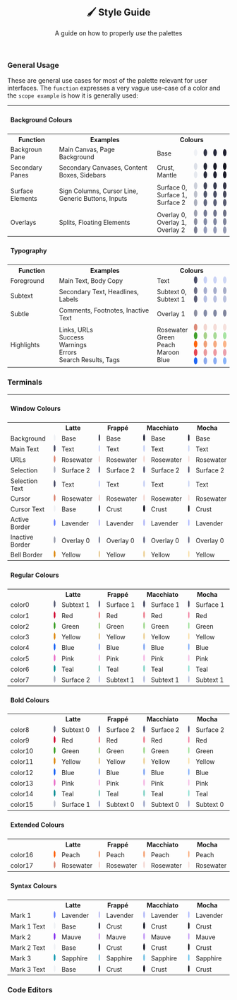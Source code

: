 <p align="center">
  <h2 align="center">🖌️ Style Guide</h2>
</p>


<p align="center">
	A guide on how to properly <i>use</i> the palettes
</p>

&nbsp;

### General Usage

These are general use cases for most of the palette relevant for user interfaces. The `function` expresses a very vague use-case of a color and the `scope example` is how it is generally used:

<table>
	<tr>
		<th colspan="7" align="left"><h4>Background Colours<h4></th>
	</tr>
	<tr>
		<th>Function</th>
		<th>Examples</th>
		<th colspan="5">Colours</th>
	</tr>
	<tr>
		<td>Backgroun Pane</td>
		<td>Main Canvas, Page Background</td>
		<td>Base</td>
		<td>
			<img src="assets/palette/circles/latte_base.png" height="16" width="16"/>
		</td>
		<td>
			<img src="assets/palette/circles/frappe_base.png" height="16" width="16"/>
		</td>
		<td>
			<img src="assets/palette/circles/macchiato_base.png" height="16" width="16"/>
		</td>
		<td>
			<img src="assets/palette/circles/mocha_base.png" height="16" width="16"/>
		</td>
	</tr>
	<tr>
		<td>Secondary Panes</td>
		<td>Secondary Canvases, Content Boxes, Sidebars</td>
		<td>
			Crust,<br>
			Mantle
		</td>
		<td>
			<img src="assets/palette/circles/latte_crust.png" height="16" width="16"/><br>
			<img src="assets/palette/circles/latte_mantle.png" height="16" width="16"/>
		</td>
		<td>
			<img src="assets/palette/circles/frappe_crust.png" height="16" width="16"/><br>
			<img src="assets/palette/circles/frappe_mantle.png" height="16" width="16"/>
		</td>
		<td>
			<img src="assets/palette/circles/macchiato_crust.png" height="16" width="16"/><br>
			<img src="assets/palette/circles/macchiato_mantle.png" height="16" width="16"/>
		</td>
		<td>
			<img src="assets/palette/circles/mocha_crust.png" height="16" width="16"/><br>
			<img src="assets/palette/circles/mocha_mantle.png" height="16" width="16"/>
		</td>
	</tr>
	<tr>
		<td>Surface Elements</td>
		<td>Sign Columns, Cursor Line, Generic Buttons, Inputs</td>
		<td>
			Surface 0,<br>
			Surface 1,<br>
			Surface 2
		</td>
		<td>
			<img src="assets/palette/circles/latte_surface0.png" height="16" width="16"/><br>
			<img src="assets/palette/circles/latte_surface1.png" height="16" width="16"/><br>
			<img src="assets/palette/circles/latte_surface2.png" height="16" width="16"/>
		</td>
		<td>
			<img src="assets/palette/circles/frappe_surface0.png" height="16" width="16"/><br>
			<img src="assets/palette/circles/frappe_surface1.png" height="16" width="16"/><br>
			<img src="assets/palette/circles/frappe_surface2.png" height="16" width="16"/>
		</td>
		<td>
			<img src="assets/palette/circles/macchiato_surface0.png" height="16" width="16"/><br>
			<img src="assets/palette/circles/macchiato_surface1.png" height="16" width="16"/><br>
			<img src="assets/palette/circles/macchiato_surface2.png" height="16" width="16"/>
		</td>
		<td>
			<img src="assets/palette/circles/mocha_surface0.png" height="16" width="16"/><br>
			<img src="assets/palette/circles/mocha_surface1.png" height="16" width="16"/><br>
			<img src="assets/palette/circles/mocha_surface2.png" height="16" width="16"/>
		</td>
	</tr>
	<tr>
		<td>Overlays</td>
		<td>Splits, Floating Elements</td>
		<td>
			Overlay 0,<br>
			Overlay 1,<br>
			Overlay 2
		</td>
		<td>
			<img src="assets/palette/circles/latte_overlay0.png" height="16" width="16"/><br>
			<img src="assets/palette/circles/latte_overlay1.png" height="16" width="16"/><br>
			<img src="assets/palette/circles/latte_overlay2.png" height="16" width="16"/>
		</td>
		<td>
			<img src="assets/palette/circles/frappe_overlay0.png" height="16" width="16"/><br>
			<img src="assets/palette/circles/frappe_overlay1.png" height="16" width="16"/><br>
			<img src="assets/palette/circles/frappe_overlay2.png" height="16" width="16"/>
		</td>
		<td>
			<img src="assets/palette/circles/macchiato_overlay0.png" height="16" width="16"/><br>
			<img src="assets/palette/circles/macchiato_overlay1.png" height="16" width="16"/><br>
			<img src="assets/palette/circles/macchiato_overlay2.png" height="16" width="16"/>
		</td>
		<td>
			<img src="assets/palette/circles/mocha_overlay0.png" height="16" width="16"/><br>
			<img src="assets/palette/circles/mocha_overlay1.png" height="16" width="16"/><br>
			<img src="assets/palette/circles/mocha_overlay2.png" height="16" width="16"/>
		</td>
	</tr>
	<tr>
		<th colspan="7" align="left"><h4>Typography<h4></th>
	</tr>
	<tr>
		<th>Function</th>
		<th>Examples</th>
		<th colspan="5">Colours</th>
	</tr>
	<tr>
		<td>Foreground</td>
		<td>Main Text, Body Copy</td>
		<td>Text</td>
		<td>
			<img src="assets/palette/circles/latte_text.png" height="16" width="16"/>
		</td>
		<td>
			<img src="assets/palette/circles/frappe_text.png" height="16" width="16"/>
		</td>
		<td>
			<img src="assets/palette/circles/macchiato_text.png" height="16" width="16"/>
		</td>
		<td>
			<img src="assets/palette/circles/mocha_text.png" height="16" width="16"/>
		</td>
	</tr>
	<tr>
		<td>Subtext</td>
		<td>Secondary Text, Headlines, Labels</td>
		<td>
			Subtext 0,<br>
			Subtext 1
		</td>
		<td>
			<img src="assets/palette/circles/latte_subtext0.png" height="16" width="16"/><br>
			<img src="assets/palette/circles/latte_subtext1.png" height="16" width="16"/>
		</td>
		<td>
			<img src="assets/palette/circles/frappe_subtext0.png" height="16" width="16"/><br>
			<img src="assets/palette/circles/frappe_subtext1.png" height="16" width="16"/>
		</td>
		<td>
			<img src="assets/palette/circles/macchiato_subtext0.png" height="16" width="16"/><br>
			<img src="assets/palette/circles/macchiato_subtext1.png" height="16" width="16"/>
		</td>
		<td>
			<img src="assets/palette/circles/mocha_subtext0.png" height="16" width="16"/><br>
			<img src="assets/palette/circles/mocha_subtext1.png" height="16" width="16"/>
		</td>
	</tr>
	<tr>
		<td>Subtle</td>
		<td>Comments, Footnotes, Inactive Text</td>
		<td>Overlay 1</td>
		<td>
			<img src="assets/palette/circles/latte_overlay1.png" height="16" width="16"/>
		</td>
		<td>
			<img src="assets/palette/circles/frappe_overlay1.png" height="16" width="16"/>
		</td>
		<td>
			<img src="assets/palette/circles/macchiato_overlay1.png" height="16" width="16"/>
		</td>
		<td>
			<img src="assets/palette/circles/mocha_overlay1.png" height="16" width="16"/>
		</td>
	</tr>
	<tr>
		<td>Highlights</td>
		<td>
			Links, URLs<br>
			Success<br>
			Warnings<br>
			Errors<br>
			Search Results, Tags
		</td>
		<td>
			Rosewater<br>
			Green<br>
			Peach<br>
			Maroon<br>
			Blue<br>
		</td>
		<td>
			<img src="assets/palette/circles/latte_rosewater.png" height="16" width="16"/><br>
			<img src="assets/palette/circles/latte_green.png" height="16" width="16"/><br>
			<img src="assets/palette/circles/latte_peach.png" height="16" width="16"/><br>
			<img src="assets/palette/circles/latte_maroon.png" height="16" width="16"/><br>
			<img src="assets/palette/circles/latte_blue.png" height="16" width="16"/>
		</td>
		<td>
			<img src="assets/palette/circles/frappe_rosewater.png" height="16" width="16"/><br>
			<img src="assets/palette/circles/frappe_green.png" height="16" width="16"/><br>
			<img src="assets/palette/circles/frappe_peach.png" height="16" width="16"/><br>
			<img src="assets/palette/circles/frappe_maroon.png" height="16" width="16"/><br>
			<img src="assets/palette/circles/frappe_blue.png" height="16" width="16"/>
		</td>
		<td>
			<img src="assets/palette/circles/macchiato_rosewater.png" height="16" width="16"/><br>
			<img src="assets/palette/circles/macchiato_green.png" height="16" width="16"/><br>
			<img src="assets/palette/circles/macchiato_peach.png" height="16" width="16"/><br>
			<img src="assets/palette/circles/macchiato_maroon.png" height="16" width="16"/><br>
			<img src="assets/palette/circles/macchiato_blue.png" height="16" width="16"/>
		</td>
		<td>
			<img src="assets/palette/circles/mocha_rosewater.png" height="16" width="16"/><br>
			<img src="assets/palette/circles/mocha_green.png" height="16" width="16"/><br>
			<img src="assets/palette/circles/mocha_peach.png" height="16" width="16"/><br>
			<img src="assets/palette/circles/mocha_maroon.png" height="16" width="16"/><br>
			<img src="assets/palette/circles/mocha_blue.png" height="16" width="16"/>
		</td>
	</tr>
</table>



### Terminals

<table>
	<!-----------------
	- ## Window Colours
	------------------>
	<tr>
		<th colspan="9" align="left"><h4>Window Colours<h4></th>
	</tr>
	<tr>
		<th></th>
		<th colspan="2">Latte</th>
		<th colspan="2">Frappé</th>
		<th colspan="2">Macchiato</th>
		<th colspan="2">Mocha</th>
	</tr>
	<tr>
		<!-- ## Background ## -->
		<td>Background</td>
		<!-- Latte -->
		<td><img src="assets/palette/circles/latte_base.png" height="16" width="16"/></td>
		<td>Base</td>
		<!-- Frappé -->
		<td><img src="assets/palette/circles/frappe_base.png" height="16" width="16"/></td>
		<td>Base</td>
		<!-- Macchiato -->
		<td><img src="assets/palette/circles/macchiato_base.png" height="16" width="16"/></td>
		<td>Base</td>
		<!-- Mocha -->
		<td><img src="assets/palette/circles/mocha_base.png" height="16" width="16"/></td>
		<td>Base</td>
	</tr>
	<tr>
		<!-- ## Text ## -->
		<td>Main Text</td>
		<!-- Latte -->
		<td><img src="assets/palette/circles/latte_text.png" height="16" width="16"/></td>
		<td>Text</td>
		<!-- Frappé -->
		<td><img src="assets/palette/circles/frappe_text.png" height="16" width="16"/></td>
		<td>Text</td>
		<!-- Macchiato -->
		<td><img src="assets/palette/circles/macchiato_text.png" height="16" width="16"/></td>
		<td>Text</td>
		<!-- Mocha -->
		<td><img src="assets/palette/circles/mocha_text.png" height="16" width="16"/></td>
		<td>Text</td>
	</tr>
	<tr>
		<!-- ## URLs ## -->
		<td>URLs</td>
		<!-- Latte -->
		<td><img src="assets/palette/circles/latte_rosewater.png" height="16" width="16"/></td>
		<td>Rosewater</td>
		<!-- Frappé -->
		<td><img src="assets/palette/circles/frappe_rosewater.png" height="16" width="16"/></td>
		<td>Rosewater</td>
		<!-- Macchiato -->
		<td><img src="assets/palette/circles/macchiato_rosewater.png" height="16" width="16"/></td>
		<td>Rosewater</td>
		<!-- Mocha -->
		<td><img src="assets/palette/circles/mocha_rosewater.png" height="16" width="16"/></td>
		<td>Rosewater</td>
	</tr>
	<tr>
		<!-- ## Selection ## -->
		<td>Selection</td>
		<!-- Latte -->
		<td><img src="assets/palette/circles/latte_surface2.png" height="16" width="16"/></td>
		<td>Surface 2</td>
		<!-- Frappé -->
		<td><img src="assets/palette/circles/frappe_surface2.png" height="16" width="16"/></td>
		<td>Surface 2</td>
		<!-- Macchiato -->
		<td><img src="assets/palette/circles/macchiato_surface2.png" height="16" width="16"/></td>
		<td>Surface 2</td>
		<!-- Mocha -->
		<td><img src="assets/palette/circles/mocha_surface2.png" height="16" width="16"/></td>
		<td>Surface 2</td>
	</tr>
	<tr>
		<!-- ## Selection Text ## -->
		<td>Selection Text</td>
		<!-- Latte -->
		<td><img src="assets/palette/circles/latte_text.png" height="16" width="16"/></td>
		<td>Text</td>
		<!-- Frappé -->
		<td><img src="assets/palette/circles/frappe_text.png" height="16" width="16"/></td>
		<td>Text</td>
		<!-- Macchiato -->
		<td><img src="assets/palette/circles/macchiato_text.png" height="16" width="16"/></td>
		<td>Text</td>
		<!-- Mocha -->
		<td><img src="assets/palette/circles/mocha_text.png" height="16" width="16"/></td>
		<td>Text</td>
	</tr>
	<tr>
		<!-- ## Cursor ## -->
		<td>Cursor</td>
		<!-- Latte -->
		<td><img src="assets/palette/circles/latte_rosewater.png" height="16" width="16"/></td>
		<td>Rosewater</td>
		<!-- Frappé -->
		<td><img src="assets/palette/circles/frappe_rosewater.png" height="16" width="16"/></td>
		<td>Rosewater</td>
		<!-- Macchiato -->
		<td><img src="assets/palette/circles/macchiato_rosewater.png" height="16" width="16"/></td>
		<td>Rosewater</td>
		<!-- Mocha -->
		<td><img src="assets/palette/circles/mocha_rosewater.png" height="16" width="16"/></td>
		<td>Rosewater</td>
	</tr>
	<tr>
		<!-- ## Cursor Text ## -->
		<td>Cursor Text</td>
		<!-- Latte -->
		<td><img src="assets/palette/circles/latte_base.png" height="16" width="16"/></td>
		<td>Base</td>
		<!-- Frappé -->
		<td><img src="assets/palette/circles/frappe_crust.png" height="16" width="16"/></td>
		<td>Crust</td>
		<!-- Macchiato -->
		<td><img src="assets/palette/circles/macchiato_crust.png" height="16" width="16"/></td>
		<td>Crust</td>
		<!-- Mocha -->
		<td><img src="assets/palette/circles/mocha_crust.png" height="16" width="16"/></td>
		<td>Crust</td>
	</tr>
	<tr>
		<!-- ## Active Border ## -->
		<td>Active Border</td>
		<!-- Latte -->
		<td><img src="assets/palette/circles/latte_lavender.png" height="16" width="16"/></td>
		<td>Lavender</td>
		<!-- Frappé -->
		<td><img src="assets/palette/circles/frappe_lavender.png" height="16" width="16"/></td>
		<td>Lavender</td>
		<!-- Macchiato -->
		<td><img src="assets/palette/circles/macchiato_lavender.png" height="16" width="16"/></td>
		<td>Lavender</td>
		<!-- Mocha -->
		<td><img src="assets/palette/circles/mocha_lavender.png" height="16" width="16"/></td>
		<td>Lavender</td>
	</tr>
	<tr>
		<!-- ## Inactive Border ## -->
		<td>Inactive Border</td>
		<!-- Latte -->
		<td><img src="assets/palette/circles/latte_overlay0.png" height="16" width="16"/></td>
		<td>Overlay 0</td>
		<!-- Frappé -->
		<td><img src="assets/palette/circles/frappe_overlay0.png" height="16" width="16"/></td>
		<td>Overlay 0</td>
		<!-- Macchiato -->
		<td><img src="assets/palette/circles/macchiato_overlay0.png" height="16" width="16"/></td>
		<td>Overlay 0</td>
		<!-- Mocha -->
		<td><img src="assets/palette/circles/mocha_overlay0.png" height="16" width="16"/></td>
		<td>Overlay 0</td>
	</tr>
	<tr>
		<!-- ## Bell Border ## -->
		<td>Bell Border</td>
		<!-- Latte -->
		<td><img src="assets/palette/circles/latte_yellow.png" height="16" width="16"/></td>
		<td>Yellow</td>
		<!-- Frappé -->
		<td><img src="assets/palette/circles/frappe_yellow.png" height="16" width="16"/></td>
		<td>Yellow</td>
		<!-- Macchiato -->
		<td><img src="assets/palette/circles/macchiato_yellow.png" height="16" width="16"/></td>
		<td>Yellow</td>
		<!-- Mocha -->
		<td><img src="assets/palette/circles/mocha_yellow.png" height="16" width="16"/></td>
		<td>Yellow</td>
	</tr>
	<!------------------
	- ## Regular Colours
	------------------->
	<tr>
		<th colspan="9" align="left"><h4>Regular Colours<h4></th>
	</tr>
	<tr>
		<th></th>
		<th colspan="2">Latte</th>
		<th colspan="2">Frappé</th>
		<th colspan="2">Macchiato</th>
		<th colspan="2">Mocha</th>
	</tr>
	<tr>
		<!-- ## Black ## -->
		<td>color0</td>
		<!-- Latte -->
		<td><img src="assets/palette/circles/latte_subtext1.png" height="16" width="16"/>
		</td><td>Subtext 1</td>
		<!-- Frappé -->
		<td><img src="assets/palette/circles/frappe_surface1.png" height="16" width="16"/></td>
		<td>Surface 1</td>
		<!-- Macchiato -->
		<td><img src="assets/palette/circles/macchiato_surface1.png" height="16" width="16"/>
		</td><td>Surface 1</td>
		<!-- Mocha -->
		<td><img src="assets/palette/circles/mocha_surface1.png" height="16" width="16"/></td>
		<td>Surface 1</td>
	</tr>
	<tr>
		<!-- ## Red ## -->
		<td>color1</td>
		<!-- Latte -->
		<td><img src="assets/palette/circles/latte_red.png" height="16" width="16"/></td>
		<td>Red</td>
		<!-- Frappé -->
		<td><img src="assets/palette/circles/frappe_red.png" height="16" width="16"/></td>
		<td>Red</td>
		<!-- Macchiato -->
		<td><img src="assets/palette/circles/macchiato_red.png" height="16" width="16"/></td>
		<td>Red</td>
		<!-- Mocha -->
		<td><img src="assets/palette/circles/mocha_red.png" height="16" width="16"/></td>
		<td>Red</td>
	</tr>
	<tr>
		<!-- ## Green ## -->
		<td>color2</td>
		<!-- Latte -->
		<td><img src="assets/palette/circles/latte_green.png" height="16" width="16"/></td>
		<td>Green</td>
		<!-- Frappé -->
		<td><img src="assets/palette/circles/frappe_green.png" height="16" width="16"/></td>
		<td>Green</td>
		<!-- Macchiato -->
		<td><img src="assets/palette/circles/macchiato_green.png" height="16" width="16"/></td>
		<td>Green</td>
		<!-- Mocha -->
		<td><img src="assets/palette/circles/mocha_green.png" height="16" width="16"/></td>
		<td>Green</td>
	</tr>
	<tr>
		<!-- ## Yellow ## -->
		<td>color3</td>
		<!-- Latte -->
		<td><img src="assets/palette/circles/latte_yellow.png" height="16" width="16"/></td>
		<td>Yellow</td>
		<!-- Frappé -->
		<td><img src="assets/palette/circles/frappe_yellow.png" height="16" width="16"/></td>
		<td>Yellow</td>
		<!-- Macchiato -->
		<td><img src="assets/palette/circles/macchiato_yellow.png" height="16" width="16"/></td>
		<td>Yellow</td>
		<!-- Mocha -->
		<td><img src="assets/palette/circles/mocha_yellow.png" height="16" width="16"/></td>
		<td>Yellow</td>
	</tr>
	<tr>
		<!-- ## Blue ## -->
		<td>color4</td>
		<!-- Latte -->
		<td><img src="assets/palette/circles/latte_blue.png" height="16" width="16"/></td>
		<td>Blue</td>
		<!-- Frappé -->
		<td><img src="assets/palette/circles/frappe_blue.png" height="16" width="16"/></td>
		<td>Blue</td>
		<!-- Macchiato -->
		<td><img src="assets/palette/circles/macchiato_blue.png" height="16" width="16"/></td>
		<td>Blue</td>
		<!-- Mocha -->
		<td><img src="assets/palette/circles/mocha_blue.png" height="16" width="16"/></td>
		<td>Blue</td>
	</tr>
	<tr>
		<!-- ## Magenta ## -->
		<td>color5</td>
		<!-- Latte -->
		<td><img src="assets/palette/circles/latte_pink.png" height="16" width="16"/></td>
		<td>Pink</td>
		<!-- Frappé -->
		<td><img src="assets/palette/circles/frappe_pink.png" height="16" width="16"/></td>
		<td>Pink</td>
		<!-- Macchiato -->
		<td><img src="assets/palette/circles/macchiato_pink.png" height="16" width="16"/></td>
		<td>Pink</td>
		<!-- Mocha -->
		<td><img src="assets/palette/circles/mocha_pink.png" height="16" width="16"/></td>
		<td>Pink</td>
	</tr>
	<tr>
		<!-- ## Cyan ## -->
		<td>color6</td>
		<!-- Latte -->
		<td><img src="assets/palette/circles/latte_teal.png" height="16" width="16"/></td>
		<td>Teal</td>
		<!-- Frappé -->
		<td><img src="assets/palette/circles/frappe_teal.png" height="16" width="16"/></td>
		<td>Teal</td>
		<!-- Macchiato -->
		<td><img src="assets/palette/circles/macchiato_teal.png" height="16" width="16"/></td>
		<td>Teal</td>
		<!-- Mocha -->
		<td><img src="assets/palette/circles/mocha_teal.png" height="16" width="16"/></td>
		<td>Teal</td>
	</tr>
	<tr>
		<!-- ## White ## -->
		<td>color7</td>
		<!-- Latte -->
		<td><img src="assets/palette/circles/latte_surface2.png" height="16" width="16"/></td>
		<td>Surface 2</td>
		<!-- Frappé -->
		<td><img src="assets/palette/circles/frappe_subtext1.png" height="16" width="16"/></td>
		<td>Subtext 1</td>
		<!-- Macchiato -->
		<td><img src="assets/palette/circles/macchiato_subtext1.png" height="16" width="16"/></td>
		<td>Subtext 1</td>
		<!-- Mocha -->
		<td><img src="assets/palette/circles/mocha_subtext1.png" height="16" width="16"/></td>
		<td>Subtext 1</td>
	</tr>
	<!---------------
	- ## Bold Colours
	---------------->
	<tr>
		<th colspan="9" align="left"><h4>Bold Colours</h4></th>
	</tr>
	<tr>
		<th></th>
		<th colspan="2">Latte</th>
		<th colspan="2">Frappé</th>
		<th colspan="2">Macchiato</th>
		<th colspan="2">Mocha</th>
	</tr>
	<tr>
		<!-- ## Black ## -->
		<td>color8</td>
		<!-- Latte -->
		<td><img src="assets/palette/circles/latte_subtext0.png" height="16" width="16"/></td>
		<td>Subtext 0</td>
		<!-- Frappé -->
		<td><img src="assets/palette/circles/frappe_surface2.png" height="16" width="16"/></td>
		<td>Surface 2</td>
		<!-- Macchiato -->
		<td><img src="assets/palette/circles/macchiato_surface2.png" height="16" width="16"/></td>
		<td>Surface 2</td>
		<!-- Mocha -->
		<td><img src="assets/palette/circles/mocha_surface2.png" height="16" width="16"/></td>
		<td>Surface 2</td>
	</tr>
	<tr>
		<!-- ## Red ## -->
		<td>color9</td>
		<!-- Latte -->
		<td><img src="assets/palette/circles/latte_red.png" height="16" width="16"/></td>
		<td>Red</td>
		<!-- Frappé -->
		<td><img src="assets/palette/circles/frappe_red.png" height="16" width="16"/></td>
		<td>Red</td>
		<!-- Macchiato -->
		<td><img src="assets/palette/circles/macchiato_red.png" height="16" width="16"/></td>
		<td>Red</td>
		<!-- Mocha -->
		<td><img src="assets/palette/circles/mocha_red.png" height="16" width="16"/></td>
		<td>Red</td>
	</tr>
	<tr>
		<!-- ## Green ## -->
		<td>color10</td>
		<!-- Latte -->
		<td><img src="assets/palette/circles/latte_green.png" height="16" width="16"/></td>
		<td>Green</td>
		<!-- Frappé -->
		<td><img src="assets/palette/circles/frappe_green.png" height="16" width="16"/></td>
		<td>Green</td>
		<!-- Macchiato -->
		<td><img src="assets/palette/circles/macchiato_green.png" height="16" width="16"/></td>
		<td>Green</td>
		<!-- Mocha -->
		<td><img src="assets/palette/circles/mocha_green.png" height="16" width="16"/></td>
		<td>Green</td>
	</tr>
	<tr>
		<!-- ## Yellow ## -->
		<td>color11</td>
		<!-- Latte -->
		<td><img src="assets/palette/circles/latte_yellow.png" height="16" width="16"/></td>
		<td>Yellow</td>
		<!-- Frappé -->
		<td><img src="assets/palette/circles/frappe_yellow.png" height="16" width="16"/></td>
		<td>Yellow</td>
		<!-- Macchiato -->
		<td><img src="assets/palette/circles/macchiato_yellow.png" height="16" width="16"/></td>
		<td>Yellow</td>
		<!-- Mocha -->
		<td><img src="assets/palette/circles/mocha_yellow.png" height="16" width="16"/></td>
		<td>Yellow</td>
	</tr>
	<tr>
		<!-- ## Blue ## -->
		<td>color12</td>
		<!-- Latte -->
		<td><img src="assets/palette/circles/latte_blue.png" height="16" width="16"/></td>
		<td>Blue</td>
		<!-- Frappé -->
		<td><img src="assets/palette/circles/frappe_blue.png" height="16" width="16"/></td>
		<td>Blue</td>
		<!-- Macchiato -->
		<td><img src="assets/palette/circles/macchiato_blue.png" height="16" width="16"/></td>
		<td>Blue</td>
		<!-- Mocha -->
		<td><img src="assets/palette/circles/mocha_blue.png" height="16" width="16"/></td>
		<td>Blue</td>
	</tr>
	<tr>
		<!-- ## Magenta ## -->
		<td>color13</td>
		<!-- Latte -->
		<td><img src="assets/palette/circles/latte_pink.png" height="16" width="16"/></td>
		<td>Pink</td>
		<!-- Frappé -->
		<td><img src="assets/palette/circles/frappe_pink.png" height="16" width="16"/></td>
		<td>Pink</td>
		<!-- Macchiato -->
		<td><img src="assets/palette/circles/macchiato_pink.png" height="16" width="16"/></td>
		<td>Pink</td>
		<!-- Mocha -->
		<td><img src="assets/palette/circles/mocha_pink.png" height="16" width="16"/></td>
		<td>Pink</td>
	</tr>
	<tr>
		<!-- ## Cyan ## -->
		<td>color14</td>
		<!-- Latte -->
		<td><img src="assets/palette/circles/latte_teal.png" height="16" width="16"/></td>
		<td>Teal</td>
		<!-- Frappé -->
		<td><img src="assets/palette/circles/frappe_teal.png" height="16" width="16"/></td>
		<td>Teal</td>
		<!-- Macchiato -->
		<td><img src="assets/palette/circles/macchiato_teal.png" height="16" width="16"/></td>
		<td>Teal</td>
		<!-- Mocha -->
		<td><img src="assets/palette/circles/mocha_teal.png" height="16" width="16"/></td>
		<td>Teal</td>
	</tr>
	<tr>
		<!-- ## White ## -->
		<td>color15</td>
		<!-- Latte -->
		<td><img src="assets/palette/circles/latte_surface1.png" height="16" width="16"/></td>
		<td>Surface 1</td>
		<!-- Frappé -->
		<td><img src="assets/palette/circles/frappe_subtext0.png" height="16" width="16"/></td>
		<td>Subtext 0</td>
		<!-- Macchiato -->
		<td><img src="assets/palette/circles/macchiato_subtext0.png" height="16" width="16"/></td>
		<td>Subtext 0</td>
		<!-- Mocha -->
		<td><img src="assets/palette/circles/mocha_subtext0.png" height="16" width="16"/></td>
		<td>Subtext 0</td>
	</tr>
	<!-------------------
	- ## Extended Colours
	-------------------->
	<tr>
		<th colspan="9" align="left"><h4>Extended Colours<h4></th>
	</tr>
	<tr>
		<th></th>
		<th colspan="2">Latte</th>
		<th colspan="2">Frappé</th>
		<th colspan="2">Macchiato</th>
		<th colspan="2">Mocha</th>
	</tr>
	<tr>
		<!-- ## Peach ## -->
		<td>color16</td>
		<!-- Latte -->
		<td><img src="assets/palette/circles/latte_peach.png" height="16" width="16"/></td>
		<td>Peach</td>
		<!-- Frappé -->
		<td><img src="assets/palette/circles/frappe_peach.png" height="16" width="16"/></td>
		<td>Peach</td>
		<!-- Macchiato -->
		<td><img src="assets/palette/circles/macchiato_peach.png" height="16" width="16"/></td>
		<td>Peach</td>
		<!-- Mocha -->
		<td><img src="assets/palette/circles/mocha_peach.png" height="16" width="16"/></td>
		<td>Peach</td>
	</tr>
	<tr>
		<!-- ## Rosewater ## -->
		<td>color17</td>
		<!-- Latte -->
		<td><img src="assets/palette/circles/latte_rosewater.png" height="16" width="16"/></td>
		<td>Rosewater</td>
		<!-- Frappé -->
		<td><img src="assets/palette/circles/frappe_rosewater.png" height="16" width="16"/></td>
		<td>Rosewater</td>
		<!-- Macchiato -->
		<td><img src="assets/palette/circles/macchiato_rosewater.png" height="16" width="16"/></td>
		<td>Rosewater</td>
		<!-- Mocha -->
		<td><img src="assets/palette/circles/mocha_rosewater.png" height="16" width="16"/></td>
		<td>Rosewater</td>
	</tr>
	<!-----------------
	- ## Syntax Colours
	------------------>
	<tr>
		<th colspan="9" align="left"><h4>Syntax Colours<h4></th>
	</tr>
	<tr>
		<th></th>
		<th colspan="2">Latte</th>
		<th colspan="2">Frappé</th>
		<th colspan="2">Macchiato</th>
		<th colspan="2">Mocha</th>
	</tr>
	<tr>
		<!-- ## Mark 1 ## -->
		<td>Mark 1</td>
		<!-- Latte -->
		<td><img src="assets/palette/circles/latte_lavender.png" height="16" width="16"/></td>
		<td>Lavender</td>
		<!-- Frappé -->
		<td><img src="assets/palette/circles/frappe_lavender.png" height="16" width="16"/></td>
		<td>Lavender</td>
		<!-- Macchiato -->
		<td><img src="assets/palette/circles/macchiato_lavender.png" height="16" width="16"/></td>
		<td>Lavender</td>
		<!-- Mocha -->
		<td><img src="assets/palette/circles/mocha_lavender.png" height="16" width="16"/></td>
		<td>Lavender</td>
	</tr>
	<tr>
		<!-- ## Mark 1 Text ## -->
		<td>Mark 1 Text</td>
		<!-- Latte -->
		<td><img src="assets/palette/circles/latte_base.png" height="16" width="16"/></td>
		<td>Base</td>
		<!-- Frappé -->
		<td><img src="assets/palette/circles/frappe_crust.png" height="16" width="16"/></td>
		<td>Crust</td>
		<!-- Macchiato -->
		<td><img src="assets/palette/circles/macchiato_crust.png" height="16" width="16"/></td>
		<td>Crust</td>
		<!-- Mocha -->
		<td><img src="assets/palette/circles/mocha_crust.png" height="16" width="16"/></td>
		<td>Crust</td>
	</tr>
	<tr>
		<!-- ## Mark 2 ## -->
		<td>Mark 2</td>
		<!-- Latte -->
		<td><img src="assets/palette/circles/latte_mauve.png" height="16" width="16"/></td>
		<td>Mauve</td>
		<!-- Frappé -->
		<td><img src="assets/palette/circles/frappe_mauve.png" height="16" width="16"/></td>
		<td>Mauve</td>
		<!-- Macchiato -->
		<td><img src="assets/palette/circles/macchiato_mauve.png" height="16" width="16"/></td>
		<td>Mauve</td>
		<!-- Mocha -->
		<td><img src="assets/palette/circles/mocha_mauve.png" height="16" width="16"/></td>
		<td>Mauve</td>
	</tr>
	<tr>
		<!-- ## Mark 2 Text ## -->
		<td>Mark 2 Text</td>
		<!-- Latte -->
		<td><img src="assets/palette/circles/latte_base.png" height="16" width="16"/></td>
		<td>Base</td>
		<!-- Frappé -->
		<td><img src="assets/palette/circles/frappe_crust.png" height="16" width="16"/></td>
		<td>Crust</td>
		<!-- Macchiato -->
		<td><img src="assets/palette/circles/macchiato_crust.png" height="16" width="16"/></td>
		<td>Crust</td>
		<!-- Mocha -->
		<td><img src="assets/palette/circles/mocha_crust.png" height="16" width="16"/></td>
		<td>Crust</td>
	</tr>
	<tr>
		<!-- ## Mark 3 ## -->
		<td>Mark 3</td>
		<!-- Latte -->
		<td><img src="assets/palette/circles/latte_sapphire.png" height="16" width="16"/></td>
		<td>Sapphire</td>
		<!-- Frappé -->
		<td><img src="assets/palette/circles/frappe_sapphire.png" height="16" width="16"/></td>
		<td>Sapphire</td>
		<!-- Macchiato -->
		<td><img src="assets/palette/circles/macchiato_sapphire.png" height="16" width="16"/></td>
		<td>Sapphire</td>
		<!-- Mocha -->
		<td><img src="assets/palette/circles/mocha_sapphire.png" height="16" width="16"/></td>
		<td>Sapphire</td>
	</tr>
	<tr>
		<!-- ## Mark 3 Text ## -->
		<td>Mark 3 Text</td>
		<!-- Latte -->
		<td><img src="assets/palette/circles/latte_base.png" height="16" width="16"/></td>
		<td>Base</td>
		<!-- Frappé -->
		<td><img src="assets/palette/circles/frappe_crust.png" height="16" width="16"/></td>
		<td>Crust</td>
		<!-- Macchiato -->
		<td><img src="assets/palette/circles/macchiato_crust.png" height="16" width="16"/></td>
		<td>Crust</td>
		<!-- Mocha -->
		<td><img src="assets/palette/circles/mocha_crust.png" height="16" width="16"/></td>
		<td>Crust</td>
	</tr>
</table>

### Code Editors
